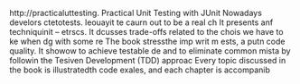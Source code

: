 
http://practicaluttesting.
Practical Unit Testing with JUnit 
Nowadays develors ctetotests. leouayit te caurn out to be a real ch
It presents anf techniquinit  – etrscs. It dcusses trade-offs related to the chois we have to ke when dg with some re
The book stressthe imp writ m ests, a putn code quality. It showow to achieve testable de and to eliminate common mista by followin the Tesiven Development (TDD) approac Every topic discussed in the book is illustratedth code exales, and each chapter is accompanib













